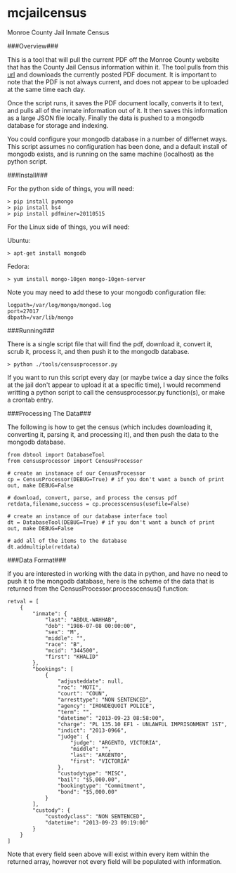 mcjailcensus
============

Monroe County Jail Inmate Census

###Overview###

This is a tool that will pull the current PDF off the Monroe County website that has the County Jail Census information
within it.  The tool pulls from this [url](http://www2.monroecounty.gov/sheriff-inmate) and downloads the currently
posted PDF document.  It is important to note that the PDF is not always current, and does not appear to be uploaded at
the same time each day.

Once the script runs, it saves the PDF document locally, converts it to text, and pulls all of the inmate information out of it.  It then saves this information as a large JSON file locally.  Finally the data is pushed to a mongodb database for storage and indexing.

You could configure your mongodb database in a number of differnet ways.  This script assumes no configuration has been done, and a default install of mongodb exists, and is running on the same machine (localhost) as the python script.

###Install###

For the python side of things, you will need:

    > pip install pymongo
    > pip install bs4
    > pip install pdfminer=20110515
    
For the Linux side of things, you will need:

Ubuntu: 

    > apt-get install mongodb
    
Fedora:

    > yum install mongo-10gen mongo-10gen-server

Note you may need to add these to your mongodb configuration file:

    logpath=/var/log/mongo/mongod.log
    port=27017
    dbpath=/var/lib/mongo

###Running###

There is a single script file that will find the pdf, download it, convert it, scrub it, process it, and then push it 
to the mongodb database.

    > python ./tools/censusprocessor.py
    
If you want to run this script every day (or maybe twice a day since the folks at the jail don't appear to upload it at a specific time), I would recommend writting a python script to call the censusprocessor.py function(s), or make a crontab entry.

###Processing The Data###

The following is how to get the census (which includes downloading it, converting it, parsing it, and processing it),
and then push the data to the mongodb database.

    from dbtool import DatabaseTool
    from censusprocessor import CensusProcessor
    
    # create an instanace of our CensusProcessor
    cp = CensusProcessor(DEBUG=True) # if you don't want a bunch of print out, make DEBUG=False
    
    # download, convert, parse, and process the census pdf
    retdata,filename,success = cp.processcensus(usefile=False)

    # create an instance of our database interface tool
    dt = DatabaseTool(DEBUG=True) # if you don't want a bunch of print out, make DEBUG=False
    
    # add all of the items to the database
    dt.addmultiple(retdata)
    
###Data Format###

if you are interested in working with the data in python, and have no need to push it to the mongodb database, here is the scheme of the data that is returned from the CensusProcessor.processcensus() function:

    retval = [
        {
            "inmate": {
                "last": "ABDUL-WAHHAB",
                "dob": "1986-07-08 00:00:00",
                "sex": "M",
                "middle": "",
                "race": "B",
                "mcid": "344500",
                "first": "KHALID"
            },
            "bookings": [
                {
                    "adjusteddate": null,
                    "roc": "MOTI",
                    "court": "COUN",
                    "arresttype": "NON SENTENCED",
                    "agency": "IRONDEQUOIT POLICE",
                    "term": "",
                    "datetime": "2013-09-23 08:58:00",
                    "charge": "PL 135.10 EF1 - UNLAWFUL IMPRISONMENT 1ST",
                    "indict": "2013-0966",
                    "judge": {
                        "judge": "ARGENTO, VICTORIA",
                        "middle": "",
                        "last": "ARGENTO",
                        "first": "VICTORIA"
                    },
                    "custodytype": "MISC",
                    "bail": "$5,000.00",
                    "bookingtype": "Commitment",
                    "bond": "$5,000.00"
                }
            ],
            "custody": {
                "custodyclass": "NON SENTENCED",
                "datetime": "2013-09-23 09:19:00"
            }
        }
    ]
    
Note that every field seen above will exist within every item within the returned array, however not every field will be populated with information.
